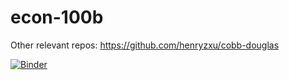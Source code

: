 # econ-100b

Other relevant repos:
https://github.com/henryzxu/cobb-douglas


[![Binder](https://mybinder.org/badge_logo.svg)](https://mybinder.org/v2/gh/henryzxu/econ-100b.git/master)
